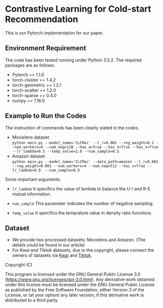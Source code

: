 # Contrastive Learning for Cold-start Recommendation
This is our Pytorch implementation for our paper.

## Environment Requirement
The code has been tested running under Python 3.5.2. The required packages are as follows:
- Pytorch == 1.1.0
- torch-cluster == 1.4.2
- torch-geometric == 1.2.1
- torch-scatter == 1.2.0
- torch-sparse == 0.4.0
- numpy == 1.16.0

## Example to Run the Codes
The instruction of commands has been clearly stated in the codes.
- Movielens dataset  
`python main.py --model_name='CLCRec' --l_r=0.001 --reg_weight=0.1 --num_workers=4 --num_neg=128 --has_a=True --has_t=True --has_v=True --lr_lambda=0.5 --temp_value=2.0 --num_sample=0.5` 
- Amazon dataset  
`python main.py --model_name='CLCRec' --data_path=amazon --l_r=0.001 --reg_weight=0.001 --num_workers=4 --num_neg=512 --has_v=True --lr_lambda=0.9  --num_sample=0.5`  

Some important arguments:  

- `lr_lambda` It specifics the value of lambda to balance the U-I and R-E mutual information. 

- `num_sample` This parameter indicates the number of negative sampling. 

- `temp_value` It specifics the temprature value in density ratio functions.

## Dataset
- We provide two processed datasets: Movielens and Amazon. (The details could be found in our article)  
- For Kwai and Tiktok datasets, due to the copyright, please connect the owners of datasets via [Kwai](https://www.kuaishou.com/activity/uimc) and [Tiktok](http://ai-lab-challenge.bytedance.com/tce/vc/).

Copyright (C) <year> 

This program is licensed under the GNU General Public License 3.0 (https://www.gnu.org/licenses/gpl-3.0.html). Any derivative work obtained under this license must be licensed under the GNU General Public License as published by the Free Software Foundation, either Version 3 of the License, or (at your option) any later version, if this derivative work is distributed to a third party.
